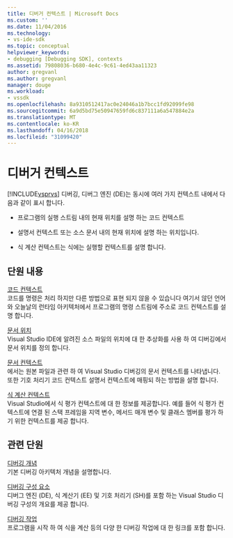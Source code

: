 ```yaml
---
title: 디버거 컨텍스트 | Microsoft Docs
ms.custom: ''
ms.date: 11/04/2016
ms.technology:
- vs-ide-sdk
ms.topic: conceptual
helpviewer_keywords:
- debugging [Debugging SDK], contexts
ms.assetid: 79808036-b680-4e4c-9c61-4ed43aa11323
author: gregvanl
ms.author: gregvanl
manager: douge
ms.workload:
- vssdk
ms.openlocfilehash: 8a9310512417ac0e24046a1b7bcc1fd92099fe98
ms.sourcegitcommit: 6a9d5bd75e50947659fd6c837111a6a547884e2a
ms.translationtype: MT
ms.contentlocale: ko-KR
ms.lasthandoff: 04/16/2018
ms.locfileid: "31099420"
---
```

# <a name="debugger-contexts"></a>디버거 컨텍스트
[!INCLUDE[vsprvs](../../code-quality/includes/vsprvs_md.md)] 디버깅, 디버그 엔진 (DE)는 동시에 여러 가지 컨텍스트 내에서 다음과 같이 표시 합니다.  
  
-   프로그램의 실행 스트림 내의 현재 위치를 설명 하는 코드 컨텍스트  
  
-   설명서 컨텍스트 또는 소스 문서 내의 현재 위치에 설명 하는 위치입니다.  
  
-   식 계산 컨텍스트는 식에는 실행할 컨텍스트를 설명 합니다.  
  
## <a name="in-this-section"></a>단원 내용  
 [코드 컨텍스트](../../extensibility/debugger/code-context.md)  
 코드를 명령은 처리 하지만 다른 방법으로 표현 되지 않을 수 있습니다 여기서 않던 언어와 오늘날의 런타임 아키텍처에서 프로그램의 명령 스트림에 주소로 코드 컨텍스트를 설명 합니다.  
  
 [문서 위치](../../extensibility/debugger/document-position.md)  
 Visual Studio IDE에 알려진 소스 파일의 위치에 대 한 추상화를 사용 하 여 디버깅에서 문서 위치를 정의 합니다.  
  
 [문서 컨텍스트](../../extensibility/debugger/document-context.md)  
 에서는 원본 파일과 관련 하 여 Visual Studio 디버깅의 문서 컨텍스트를 나타냅니다. 또한 기호 처리기 코드 컨텍스트 설명서 컨텍스트에 매핑되 하는 방법을 설명 합니다.  
  
 [식 계산 컨텍스트](../../extensibility/debugger/expression-evaluation-context.md)  
 Visual Studio에서 식 평가 컨텍스트에 대 한 정보를 제공합니다. 예를 들어 식 평가 컨텍스트에 연결 된 스택 프레임을 지역 변수, 메서드 매개 변수 및 클래스 멤버를 평가 하기 위한 컨텍스트를 제공 합니다.  
  
## <a name="related-sections"></a>관련 단원  
 [디버깅 개념](../../extensibility/debugger/debugger-concepts.md)  
 기본 디버깅 아키텍처 개념을 설명합니다.  
  
 [디버깅 구성 요소](../../extensibility/debugger/debugger-components.md)  
 디버그 엔진 (DE), 식 계산기 (EE) 및 기호 처리기 (SH)를 포함 하는 Visual Studio 디버깅 구성의 개요를 제공 합니다.  
  
 [디버깅 작업](../../extensibility/debugger/debugging-tasks.md)  
 프로그램을 시작 하 여 식을 계산 등의 다양 한 디버깅 작업에 대 한 링크를 포함 합니다.